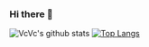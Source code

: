 ### Hi there 👋

![VcVc's github stats](https://github-readme-stats.vercel.app/api?username=6923403&show_icons=true&hide=stars&theme=graywhite)
[![Top Langs](https://github-readme-stats.vercel.app/api/top-langs/?username=6923403&layout=compact&hide=html,html)](https://github.com/anuraghazra/github-readme-stats)

<!-- Here are some ideas to get you started:
- 🔭 I’m currently working on ...
- 🌱 I’m currently learning ...
- 👯 I’m looking to collaborate on ...
- 🤔 I’m looking for help with ...
- 💬 Ask me about ...
- 📫 How to reach me: ...
- 😄 Pronouns: ...
- ⚡ Fun fact: ...
-->


<!-- ### Calm down heart, appreciate Natural .

<!-- ![image](https://github.com/6923403/6923403/blob/master/material/natural.gif)


<!-- **6923403/6923403** is a ✨ _special_ ✨ repository because its `README.md` (this file) appears on your GitHub profile.
Here are some ideas to get you started:

- 🔭 I’m currently working on ...
- 🌱 I’m currently learning ...
- 👯 I’m looking to collaborate on ...
- 🤔 I’m looking for help with ...
- 💬 Ask me about ...
- 📫 How to reach me: ...
- 😄 Pronouns: ...
- ⚡ Fun fact: ...
-->
